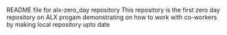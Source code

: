 README file for alx-zero_day repository
This repository is the first zero day repository on ALX progam
demonstrating on how to work with co-workers by making local repository upto date
